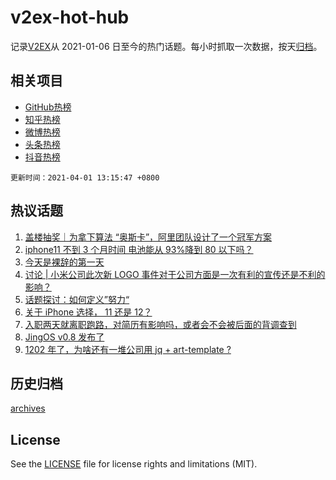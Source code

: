 # v2ex-hot-hub

 记录[V2EX](https://www.v2ex.com/)从 2021-01-06 日至今的热门话题。每小时抓取一次数据，按天[归档](archives)。
 
 ## 相关项目

- [GitHub热榜](https://github.com/snaildev/github-hot-hub)
- [知乎热榜](https://github.com/snaildev/zhihu-hot-hub)
- [微博热榜](https://github.com/snaildev/weibo-hot-hub)
- [头条热榜](https://github.com/snaildev/toutiao-hot-hub)
- [抖音热榜](https://github.com/snaildev/douyin-hot-hub)


 `更新时间：2021-04-01 13:15:47 +0800`

## 热议话题

1. [盖楼抽奖｜为拿下算法 “奥斯卡”，阿里团队设计了一个冠军方案](https://www.v2ex.com/t/766878)
1. [iphone11 不到 3 个月时间 电池能从 93%降到 80 以下吗？](https://www.v2ex.com/t/766866)
1. [今天是裸辞的第一天](https://www.v2ex.com/t/767059)
1. [讨论 | 小米公司此次新 LOGO 事件对于公司方面是一次有利的宣传还是不利的影响？](https://www.v2ex.com/t/766926)
1. [话题探讨：如何定义”努力“](https://www.v2ex.com/t/766839)
1. [关于 iPhone 选择， 11 还是 12？](https://www.v2ex.com/t/766971)
1. [入职两天就离职跑路，对简历有影响吗，或者会不会被后面的背调查到](https://www.v2ex.com/t/766868)
1. [JingOS v0.8 发布了](https://www.v2ex.com/t/766941)
1. [1202 年了，为啥还有一堆公司用 jq + art-template ?](https://www.v2ex.com/t/767111)

## 历史归档

[archives](archives)

## License

See the [LICENSE](LICENSE) file for license rights and limitations (MIT).
